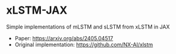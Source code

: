 # xLSTM-JAX
Simple implementations of mLSTM and sLSTM from xLSTM in JAX

- Paper: https://arxiv.org/abs/2405.04517
- Original implementation: https://github.com/NX-AI/xlstm
